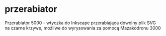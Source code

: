 przerabiator
============

Przerabiator 5000 - wtyczka do Inkscape przerabiająca dowolny plik SVG na czarne krzywe, możliwe do wyrysowania za pomocą Mazakodronu 3000